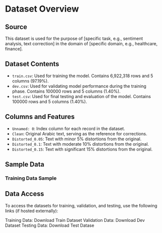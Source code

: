 # Dataset Overview

## Source
This dataset is used for the purpose of [specific task, e.g., sentiment analysis, text correction] in the domain of [specific domain, e.g., healthcare, finance].

## Dataset Contents
- `train.csv`: Used for training the model. Contains 6,922,318 rows and 5 columns (97.19%).
- `dev.csv`: Used for validating model performance during the training phase. Contains 100000 rows and 5 columns (1.40%).
- `test.csv`: Used for final testing and evaluation of the model. Contains 100000 rows and 5 columns (1.40%).

## Columns and Features
- `Unnamed: 0`: Index column for each record in the dataset.
- `Clean`: Original Arabic text, serving as the reference for corrections.
- `Distorted_0.05`: Text with minor 5% distortions from the original.
- `Distorted_0.1`: Text with moderate 10% distortions from the original.
- `Distorted_0.15`: Text with significant 15% distortions from the original.

## Sample Data

### Training Data Sample


## Data Access
To access the datasets for training, validation, and testing, use the following links (if hosted externally):

Training Data: Download Train Dataset
Validation Data: Download Dev Dataset
Testing Data: Download Test Datase
